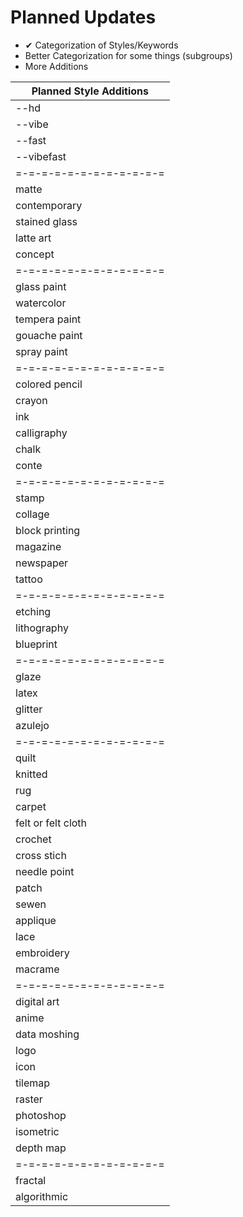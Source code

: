 # Planned Updates
- ✔ Categorization of Styles/Keywords
- Better Categorization for some things (subgroups)
- More Additions

|Planned Style Additions|
|---|
|--hd|
|--vibe|
|--fast|
|--vibefast|
|=-=-=-=-=-=-=-=-=-=-=-=|
|matte|
|contemporary|
|stained glass|
|latte art|
|concept|
|=-=-=-=-=-=-=-=-=-=-=-=|
|glass paint|
|watercolor|
|tempera paint|
|gouache paint|
|spray paint|
|=-=-=-=-=-=-=-=-=-=-=-=|
|colored pencil|
|crayon|
|ink|
|calligraphy|
|chalk|
|conte|
|=-=-=-=-=-=-=-=-=-=-=-=|
|stamp|
|collage|
|block printing|
|magazine|
|newspaper|
|tattoo|
|=-=-=-=-=-=-=-=-=-=-=-=|
|etching|
|lithography|
|blueprint|
|=-=-=-=-=-=-=-=-=-=-=-=|
|glaze|
|latex|
|glitter|
|azulejo|
|=-=-=-=-=-=-=-=-=-=-=-=|
|quilt|
|knitted|
|rug|
|carpet|
|felt or felt cloth|
|crochet|
|cross stich|
|needle point|
|patch|
|sewen|
|applique|
|lace|
|embroidery|
|macrame|
|=-=-=-=-=-=-=-=-=-=-=-=|
|digital art|
|anime|
|data moshing|
|logo|
|icon|
|tilemap|
|raster|
|photoshop|
|isometric|
|depth map|
|=-=-=-=-=-=-=-=-=-=-=-=|
|fractal|
|algorithmic|
